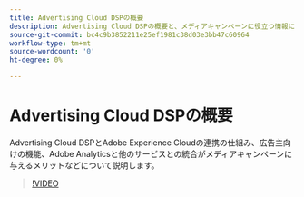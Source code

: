 ```yaml
---
title: Advertising Cloud DSPの概要
description: Advertising Cloud DSPの概要と、メディアキャンペーンに役立つ情報について説明します。
source-git-commit: bc4c9b3852211e25ef1981c38d03e3bb47c60964
workflow-type: tm+mt
source-wordcount: '0'
ht-degree: 0%

---
```


# Advertising Cloud DSPの概要

Advertising Cloud DSPとAdobe Experience Cloudの連携の仕組み、広告主向けの機能、Adobe Analyticsと他のサービスとの統合がメディアキャンペーンに与えるメリットなどについて説明します。

>[!VIDEO](https://video.tv.adobe.com/v/339200)
